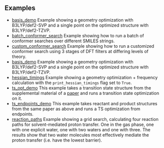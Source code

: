 ## Examples

* [basis_demo](basis_demo) Example showing a geometry optimization with B3LYP/def2-SVP and a single point on the optimized structure with B3LYP/def2-TZVP.
* [batch_conformer_search](batch_conformer_search) Example showing how to run a batch of conformer searches over different SMILES strings.
* [custom_conformer_search](custom_conformer_search) Example showing how to run a customized conformer search using 3 stages of DFT filters at differing levels of theory.
* [basis_demo](basis_demo) Example showing a geometry optimization with B3LYP/def2-SVP and a single point on the optimized structure with B3LYP/def2-TZVP.
* [hessian_timings](hessian_timings) Example showing a geometry optimization + frequency calculation with the `print_hessian_timings` flag set to `True`.
* [ts_opt_demo](ts_opt_demo) This example takes a transition state structure from the supplemental material of a [paper](https://pubs.acs.org/doi/10.1021/ja4034439) and runs a transition state optimization on it. 
* [ts_endpoints_demo](ts_endpoint_demo) This example takes reactant and product structures from the same paper as above and runs a TS optimization from endpoints.
* [reaction_paths](reaction_paths) Example showing a grid search, calculating four reaction paths for solvent-mediated proton transfer. One in the gas phase, one with one explicit water, one with two waters and one with three. The results show that two water molecules most effectively mediate the proton transfer (i.e. have the lowest barrier).
